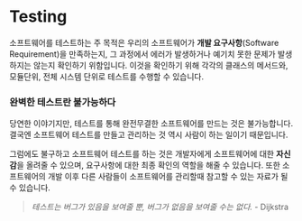 # Testing
소프트웨어를 테스트하는 주 목적은 우리의 소프트웨어가 **개발 요구사항**(Software Requirement)을 만족하는지, 그 과정에서 에러가 발생하거나 예기치 못한 문제가 발생하지는 않는지 확인하기 위함입니다. 이것을 확인하기 위해 각각의 클래스의 메서드와, 모듈단위, 전체 시스템 단위로 테스트를 수행할 수 있습니다.

### 완벽한 테스트란 불가능하다
당연한 이야기지만, 테스트를 통해 완전무결한 소프트웨어를 만드는 것은 불가능합니다. 결국엔 소프트웨어 테스트를 만들고 관리하는 것 역시 사람이 하는 일이기 때문입니다.

그럼에도 불구하고 소프트웨어 테스트를 하는 것은 개발자에게 소프트웨어에 대한 **자신감**을 올려줄 수 있으며, 요구사항에 대한 최종 확인의 역할을 해줄 수 있습니다. 또한 소프트웨어의 개발 이후 다른 사람들이 소프트웨어를 관리할때 참고할 수 있는 자료가 될 수 있습니다.

> _테스트는 버그가 있음을 보여줄 뿐, 버그가 없음을 보여줄 수는 없다._ - Dijkstra